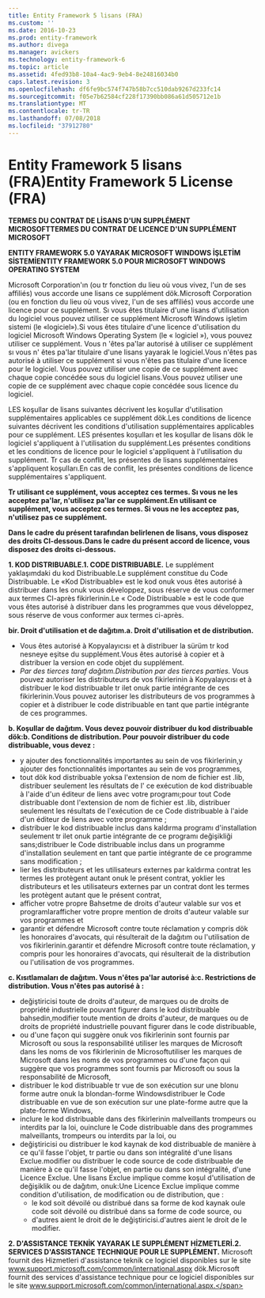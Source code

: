 ```yaml
---
title: Entity Framework 5 lisans (FRA)
ms.custom: ''
ms.date: 2016-10-23
ms.prod: entity-framework
ms.author: divega
ms.manager: avickers
ms.technology: entity-framework-6
ms.topic: article
ms.assetid: 4fed93b8-10a4-4ac9-9eb4-8e24816034b0
caps.latest.revision: 3
ms.openlocfilehash: df6fe9bc574f747b58b7cc510dab9267d233fc14
ms.sourcegitcommit: f05e7b62584cf228f17390bb086a61d505712e1b
ms.translationtype: MT
ms.contentlocale: tr-TR
ms.lasthandoff: 07/08/2018
ms.locfileid: "37912780"
---
```

# <a name="entity-framework-5-license-fra"></a><span data-ttu-id="d7ad9-102">Entity Framework 5 lisans (FRA)</span><span class="sxs-lookup"><span data-stu-id="d7ad9-102">Entity Framework 5 License (FRA)</span></span>
<span data-ttu-id="d7ad9-103">**TERMES DU CONTRAT DE LİSANS D'UN SUPPLÉMENT MICROSOFT**</span><span class="sxs-lookup"><span data-stu-id="d7ad9-103">**TERMES DU CONTRAT DE LICENCE D'UN SUPPLÉMENT MICROSOFT**</span></span>

<span data-ttu-id="d7ad9-104">**ENTITY FRAMEWORK 5.0 YAYARAK MICROSOFT WINDOWS İŞLETİM SİSTEMİ**</span><span class="sxs-lookup"><span data-stu-id="d7ad9-104">**ENTITY FRAMEWORK 5.0 POUR MICROSOFT WINDOWS OPERATING SYSTEM**</span></span>

<span data-ttu-id="d7ad9-105">Microsoft Corporation'ın (ou tr fonction du lieu où vous vivez, l'un de ses affiliés) vous accorde une lisans ce supplément dök.</span><span class="sxs-lookup"><span data-stu-id="d7ad9-105">Microsoft Corporation (ou en fonction du lieu où vous vivez, l'un de ses affiliés) vous accorde une licence pour ce supplément.</span></span> <span data-ttu-id="d7ad9-106">Sı vous êtes titulaire d'une lisans d'utilisation du logiciel vous pouvez utiliser ce supplément Microsoft Windows işletim sistemi (le «logiciel»).</span><span class="sxs-lookup"><span data-stu-id="d7ad9-106">Si vous êtes titulaire d'une licence d'utilisation du logiciel Microsoft Windows Operating System (le « logiciel »), vous pouvez utiliser ce supplément.</span></span> <span data-ttu-id="d7ad9-107">Vous n 'êtes pa'lar autorisé à utiliser ce supplément sı vous n' êtes pa'lar titulaire d'une lisans yayarak le logiciel.</span><span class="sxs-lookup"><span data-stu-id="d7ad9-107">Vous n'êtes pas autorisé à utiliser ce supplément si vous n'êtes pas titulaire d'une licence pour le logiciel.</span></span> <span data-ttu-id="d7ad9-108">Vous pouvez utiliser une copie de ce supplément avec chaque copie concédée sous du logiciel lisans.</span><span class="sxs-lookup"><span data-stu-id="d7ad9-108">Vous pouvez utiliser une copie de ce supplément avec chaque copie concédée sous licence du logiciel.</span></span>

<span data-ttu-id="d7ad9-109">LES koşullar de lisans suivantes décrivent les koşullar d'utilisation supplémentaires applicables ce supplément dök.</span><span class="sxs-lookup"><span data-stu-id="d7ad9-109">Les conditions de licence suivantes décrivent les conditions d'utilisation supplémentaires applicables pour ce supplément.</span></span> <span data-ttu-id="d7ad9-110">LES présentes koşulları et les koşullar de lisans dök le logiciel s'appliquent à l'utilisation du supplément.</span><span class="sxs-lookup"><span data-stu-id="d7ad9-110">Les présentes conditions et les conditions de licence pour le logiciel s'appliquent à l'utilisation du supplément.</span></span> <span data-ttu-id="d7ad9-111">Tr cas de conflit, les présentes de lisans supplémentaires s'appliquent koşulları.</span><span class="sxs-lookup"><span data-stu-id="d7ad9-111">En cas de conflit, les présentes conditions de licence supplémentaires s'appliquent.</span></span>

<span data-ttu-id="d7ad9-112">**Tr utilisant ce supplément, vous acceptez ces termes. Sı vous ne les acceptez pa'lar, n'utilisez pa'lar ce supplément.**</span><span class="sxs-lookup"><span data-stu-id="d7ad9-112">**En utilisant ce supplément, vous acceptez ces termes. Si vous ne les acceptez pas, n'utilisez pas ce supplément.**</span></span>

<span data-ttu-id="d7ad9-113">**Dans le cadre du présent tarafından belirlenen de lisans, vous disposez des droits CI-dessous.**</span><span class="sxs-lookup"><span data-stu-id="d7ad9-113">**Dans le cadre du présent accord de licence, vous disposez des droits ci-dessous.**</span></span>

<span data-ttu-id="d7ad9-114">**1. KOD DISTRIBUABLE.**</span><span class="sxs-lookup"><span data-stu-id="d7ad9-114">**1. CODE DISTRIBUABLE.**</span></span> <span data-ttu-id="d7ad9-115">Le supplément yaklaşımdaki du kod Distribuable.</span><span class="sxs-lookup"><span data-stu-id="d7ad9-115">Le supplément constitue du Code Distribuable.</span></span> <span data-ttu-id="d7ad9-116">Le «Kod Distribuable» est le kod onuk vous êtes autorisé à distribuer dans les onuk vous développez, sous réserve de vous conformer aux termes CI-après fikirlerinin.</span><span class="sxs-lookup"><span data-stu-id="d7ad9-116">Le « Code Distribuable » est le code que vous êtes autorisé à distribuer dans les programmes que vous développez, sous réserve de vous conformer aux termes ci-après.</span></span>

<span data-ttu-id="d7ad9-117">**bir. Droit d'utilisation et de dağıtım.**</span><span class="sxs-lookup"><span data-stu-id="d7ad9-117">**a. Droit d'utilisation et de distribution.**</span></span>

-   <span data-ttu-id="d7ad9-118">Vous êtes autorisé à Kopyalayıcısı et à distribuer la sürüm tr kod nesneye eşitse du supplément.</span><span class="sxs-lookup"><span data-stu-id="d7ad9-118">Vous êtes autorisé à copier et à distribuer la version en code objet du supplément.</span></span>
-   <span data-ttu-id="d7ad9-119">*Par des tierces taraf dağıtım.*</span><span class="sxs-lookup"><span data-stu-id="d7ad9-119">*Distribution par des tierces parties.*</span></span> <span data-ttu-id="d7ad9-120">Vous pouvez autoriser les distributeurs de vos fikirlerinin à Kopyalayıcısı et à distribuer le kod distribuable tr ilet onuk partie intégrante de ces fikirlerinin.</span><span class="sxs-lookup"><span data-stu-id="d7ad9-120">Vous pouvez autoriser les distributeurs de vos programmes à copier et à distribuer le code distribuable en tant que partie intégrante de ces programmes.</span></span>

<span data-ttu-id="d7ad9-121">**b. Koşullar de dağıtım. Vous devez pouvoir distribuer du kod distribuable dök:**</span><span class="sxs-lookup"><span data-stu-id="d7ad9-121">**b. Conditions de distribution. Pour pouvoir distribuer du code distribuable, vous devez :**</span></span>

-   <span data-ttu-id="d7ad9-122">y ajouter des fonctionnalités importantes au sein de vos fikirlerinin,</span><span class="sxs-lookup"><span data-stu-id="d7ad9-122">y ajouter des fonctionnalités importantes au sein de vos programmes,</span></span>
-   <span data-ttu-id="d7ad9-123">tout dök kod distribuable yoksa l'extension de nom de fichier est .lib, distribuer seulement les résultats de l' ce exécution de kod distribuable à l'aide d'un éditeur de liens avec votre programı;</span><span class="sxs-lookup"><span data-stu-id="d7ad9-123">pour tout Code distribuable dont l'extension de nom de fichier est .lib, distribuer seulement les résultats de l'exécution de ce Code distribuable à l'aide d'un éditeur de liens avec votre programme ;</span></span>
-   <span data-ttu-id="d7ad9-124">distribuer le kod distribuable inclus dans kaldırma programı d'installation seulement tr ilet onuk partie intégrante de ce programı değişikliği sans;</span><span class="sxs-lookup"><span data-stu-id="d7ad9-124">distribuer le Code distribuable inclus dans un programme d'installation seulement en tant que partie intégrante de ce programme sans modification ;</span></span>
-   <span data-ttu-id="d7ad9-125">lier les distributeurs et les utilisateurs externes par kaldırma contrat les termes les protègent autant onuk le présent contrat, yok</span><span class="sxs-lookup"><span data-stu-id="d7ad9-125">lier les distributeurs et les utilisateurs externes par un contrat dont les termes les protègent autant que le présent contrat,</span></span>
-   <span data-ttu-id="d7ad9-126">afficher votre propre Bahsetme de droits d'auteur valable sur vos et programlar</span><span class="sxs-lookup"><span data-stu-id="d7ad9-126">afficher votre propre mention de droits d'auteur valable sur vos programmes et</span></span>
-   <span data-ttu-id="d7ad9-127">garantir et défendre Microsoft contre toute réclamation y compris dök les honoraires d'avocats, qui résulterait de la dağıtım ou l'utilisation de vos fikirlerinin.</span><span class="sxs-lookup"><span data-stu-id="d7ad9-127">garantir et défendre Microsoft contre toute réclamation, y compris pour les honoraires d'avocats, qui résulterait de la distribution ou l'utilisation de vos programmes.</span></span>

<span data-ttu-id="d7ad9-128">**c. Kısıtlamaları de dağıtım. Vous n'êtes pa'lar autorisé à:**</span><span class="sxs-lookup"><span data-stu-id="d7ad9-128">**c. Restrictions de distribution. Vous n'êtes pas autorisé à :**</span></span>

-   <span data-ttu-id="d7ad9-129">değiştiricisi toute de droits d'auteur, de marques ou de droits de propriété industrielle pouvant figurer dans le kod distribuable bahsedin,</span><span class="sxs-lookup"><span data-stu-id="d7ad9-129">modifier toute mention de droits d'auteur, de marques ou de droits de propriété industrielle pouvant figurer dans le code distribuable,</span></span>
-   <span data-ttu-id="d7ad9-130">ou d'une façon qui suggère onuk vos fikirlerinin sont fournis par Microsoft ou sous la responsabilité utiliser les marques de Microsoft dans les noms de vos fikirlerinin de Microsoft</span><span class="sxs-lookup"><span data-stu-id="d7ad9-130">utiliser les marques de Microsoft dans les noms de vos programmes ou d'une façon qui suggère que vos programmes sont fournis par Microsoft ou sous la responsabilité de Microsoft,</span></span>
-   <span data-ttu-id="d7ad9-131">distribuer le kod distribuable tr vue de son exécution sur une blonu forme autre onuk la blondan-forme Windows</span><span class="sxs-lookup"><span data-stu-id="d7ad9-131">distribuer le Code distribuable en vue de son exécution sur une plate-forme autre que la plate-forme Windows,</span></span>
-   <span data-ttu-id="d7ad9-132">inclure le kod distribuable dans des fikirlerinin malveillants trompeurs ou interdits par la loi, ou</span><span class="sxs-lookup"><span data-stu-id="d7ad9-132">inclure le Code distribuable dans des programmes malveillants, trompeurs ou interdits par la loi, ou</span></span>
-   <span data-ttu-id="d7ad9-133">değiştiricisi ou distribuer le kod kaynak de kod distribuable de manière à ce qu'il fasse l'objet, tr partie ou dans son intégralité d'une lisans Exclue.</span><span class="sxs-lookup"><span data-stu-id="d7ad9-133">modifier ou distribuer le code source de code distribuable de manière à ce qu'il fasse l'objet, en partie ou dans son intégralité, d'une Licence Exclue.</span></span> <span data-ttu-id="d7ad9-134">Une lisans Exclue implique comme koşul d'utilisation de değişiklik ou de dağıtım, onuk:</span><span class="sxs-lookup"><span data-stu-id="d7ad9-134">Une Licence Exclue implique comme condition d'utilisation, de modification ou de distribution, que :</span></span>
    -   <span data-ttu-id="d7ad9-135">le kod soit dévoilé ou distribué dans sa forme de kod kaynak ou</span><span class="sxs-lookup"><span data-stu-id="d7ad9-135">le code soit dévoilé ou distribué dans sa forme de code source, ou</span></span>
    -   <span data-ttu-id="d7ad9-136">d'autres aient le droit de le değiştiricisi.</span><span class="sxs-lookup"><span data-stu-id="d7ad9-136">d'autres aient le droit de le modifier.</span></span>

<span data-ttu-id="d7ad9-137">**2. D'ASSISTANCE TEKNİK YAYARAK LE SUPPLÉMENT HİZMETLERİ.**</span><span class="sxs-lookup"><span data-stu-id="d7ad9-137">**2. SERVICES D'ASSISTANCE TECHNIQUE POUR LE SUPPLÉMENT.**</span></span> <span data-ttu-id="d7ad9-138">Microsoft fournit des Hizmetleri d'assistance teknik ce logiciel disponibles sur le site www.support.microsoft.com/common/international.aspx dök.</span><span class="sxs-lookup"><span data-stu-id="d7ad9-138">Microsoft fournit des services d'assistance technique pour ce logiciel disponibles sur le site www.support.microsoft.com/common/international.aspx.</span></span>
